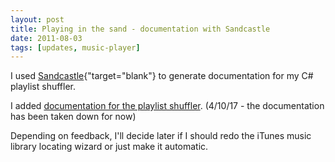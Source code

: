 ```yaml
---
layout: post
title: Playing in the sand - documentation with Sandcastle
date: 2011-08-03
tags: [updates, music-player]
---
```


I used [Sandcastle]("http://sandcastle.codeplex.com"){"target="blank"} to generate documentation for my C# playlist shuffler.

I added [documentation for the playlist shuffler](/404.html). (4/10/17 - the documentation has been taken down for now)

Depending on feedback, I'll decide later if I should redo the iTunes music library locating wizard or just make it automatic.